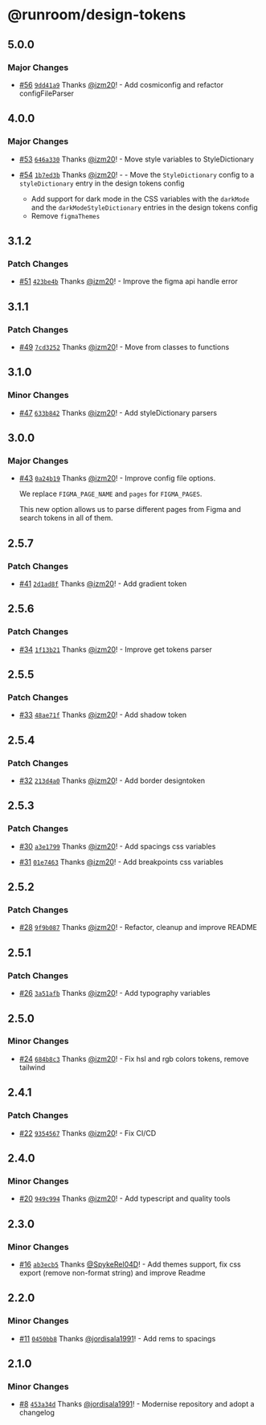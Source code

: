 # @runroom/design-tokens

## 5.0.0

### Major Changes

- [#56](https://github.com/Runroom/design-tokens/pull/56)
  [`9dd41a9`](https://github.com/Runroom/design-tokens/commit/9dd41a9514caca6c33813d1088021ec133649d1a)
  Thanks [@izm20](https://github.com/izm20)! - Add cosmiconfig and refactor configFileParser

## 4.0.0

### Major Changes

- [#53](https://github.com/Runroom/design-tokens/pull/53)
  [`646a330`](https://github.com/Runroom/design-tokens/commit/646a330f78cf9678cd1a37d44fda1568d0bf4ec9)
  Thanks [@izm20](https://github.com/izm20)! - Move style variables to StyleDictionary

- [#54](https://github.com/Runroom/design-tokens/pull/54)
  [`1b7ed3b`](https://github.com/Runroom/design-tokens/commit/1b7ed3b5a2edfc60ecd9af50103b7192ec457456)
  Thanks [@izm20](https://github.com/izm20)! - - Move the `StyleDictionary` config to a
  `styleDictionary` entry in the design tokens config
  - Add support for dark mode in the CSS variables with the `darkMode` and the
    `darkModeStyleDictionary` entries in the design tokens config
  - Remove `figmaThemes`

## 3.1.2

### Patch Changes

- [#51](https://github.com/Runroom/design-tokens/pull/51)
  [`423be4b`](https://github.com/Runroom/design-tokens/commit/423be4b5d56664fe345b1a65ed38f13a3d5f8fa2)
  Thanks [@izm20](https://github.com/izm20)! - Improve the figma api handle error

## 3.1.1

### Patch Changes

- [#49](https://github.com/Runroom/design-tokens/pull/49)
  [`7cd3252`](https://github.com/Runroom/design-tokens/commit/7cd325240371f33a3f20a8f7123147d2e8cb6be1)
  Thanks [@izm20](https://github.com/izm20)! - Move from classes to functions

## 3.1.0

### Minor Changes

- [#47](https://github.com/Runroom/design-tokens/pull/47)
  [`633b842`](https://github.com/Runroom/design-tokens/commit/633b842dc14f6336d8bbf18c11bcde762467b1f1)
  Thanks [@izm20](https://github.com/izm20)! - Add styleDictionary parsers

## 3.0.0

### Major Changes

- [#43](https://github.com/Runroom/design-tokens/pull/43)
  [`0a24b19`](https://github.com/Runroom/design-tokens/commit/0a24b19b8c90428f2d2825c43ab2167cc8e95147)
  Thanks [@izm20](https://github.com/izm20)! - Improve config file options.

  We replace `FIGMA_PAGE_NAME` and `pages` for `FIGMA_PAGES`.

  This new option allows us to parse different pages from Figma and search tokens in all of them.

## 2.5.7

### Patch Changes

- [#41](https://github.com/Runroom/design-tokens/pull/41)
  [`2d1ad8f`](https://github.com/Runroom/design-tokens/commit/2d1ad8f4d2552a523a672dc536dff950930517a5)
  Thanks [@izm20](https://github.com/izm20)! - Add gradient token

## 2.5.6

### Patch Changes

- [#34](https://github.com/Runroom/design-tokens/pull/34)
  [`1f13b21`](https://github.com/Runroom/design-tokens/commit/1f13b21cb29f93466fbd9293b71356ade59ab3c8)
  Thanks [@izm20](https://github.com/izm20)! - Improve get tokens parser

## 2.5.5

### Patch Changes

- [#33](https://github.com/Runroom/design-tokens/pull/33)
  [`48ae71f`](https://github.com/Runroom/design-tokens/commit/48ae71f5a3943b3b0bacf22ecbb926b7f5b9e641)
  Thanks [@izm20](https://github.com/izm20)! - Add shadow token

## 2.5.4

### Patch Changes

- [#32](https://github.com/Runroom/design-tokens/pull/32)
  [`213d4a0`](https://github.com/Runroom/design-tokens/commit/213d4a04ef44d643c2391e4af0d156d66cd13d61)
  Thanks [@izm20](https://github.com/izm20)! - Add border designtoken

## 2.5.3

### Patch Changes

- [#30](https://github.com/Runroom/design-tokens/pull/30)
  [`a3e1799`](https://github.com/Runroom/design-tokens/commit/a3e1799a76a0d1b8d73e6d9c37441cb5dbf4eb38)
  Thanks [@izm20](https://github.com/izm20)! - Add spacings css variables

- [#31](https://github.com/Runroom/design-tokens/pull/31)
  [`01e7463`](https://github.com/Runroom/design-tokens/commit/01e7463e34345e931fbe9584088437c6296ab08e)
  Thanks [@izm20](https://github.com/izm20)! - Add breakpoints css variables

## 2.5.2

### Patch Changes

- [#28](https://github.com/Runroom/design-tokens/pull/28)
  [`9f9b087`](https://github.com/Runroom/design-tokens/commit/9f9b087085d9b84fc8dbfac6d9c4e3dab80769e4)
  Thanks [@izm20](https://github.com/izm20)! - Refactor, cleanup and improve README

## 2.5.1

### Patch Changes

- [#26](https://github.com/Runroom/design-tokens/pull/26)
  [`3a51afb`](https://github.com/Runroom/design-tokens/commit/3a51afb6ff585e147dc1d7a67c3c842dabdf2ab5)
  Thanks [@izm20](https://github.com/izm20)! - Add typography variables

## 2.5.0

### Minor Changes

- [#24](https://github.com/Runroom/design-tokens/pull/24)
  [`684b8c3`](https://github.com/Runroom/design-tokens/commit/684b8c37b097ce96bbb573ed5ebfa733e8c398dd)
  Thanks [@izm20](https://github.com/izm20)! - Fix hsl and rgb colors tokens, remove tailwind

## 2.4.1

### Patch Changes

- [#22](https://github.com/Runroom/design-tokens/pull/22)
  [`9354567`](https://github.com/Runroom/design-tokens/commit/93545677d1392085bfac224b8364772465f216da)
  Thanks [@izm20](https://github.com/izm20)! - Fix CI/CD

## 2.4.0

### Minor Changes

- [#20](https://github.com/Runroom/design-tokens/pull/20)
  [`949c994`](https://github.com/Runroom/design-tokens/commit/949c99473c10943cb2c0edf5195dcf557f7ce0bd)
  Thanks [@izm20](https://github.com/izm20)! - Add typescript and quality tools

## 2.3.0

### Minor Changes

- [#16](https://github.com/Runroom/design-tokens/pull/16)
  [`ab3ecb5`](https://github.com/Runroom/design-tokens/commit/ab3ecb565d51a3a67556ab653ac66dbf0de831fb)
  Thanks [@SpykeRel04D](https://github.com/SpykeRel04D)! - Add themes support, fix css export
  (remove non-format string) and improve Readme

## 2.2.0

### Minor Changes

- [#11](https://github.com/Runroom/design-tokens/pull/11)
  [`0450bb8`](https://github.com/Runroom/design-tokens/commit/0450bb8f774a188dbf1bd74540477b56bd4374d2)
  Thanks [@jordisala1991](https://github.com/jordisala1991)! - Add rems to spacings

## 2.1.0

### Minor Changes

- [#8](https://github.com/Runroom/design-tokens/pull/8)
  [`453a34d`](https://github.com/Runroom/design-tokens/commit/453a34d7aea02751d856111fca77fe5cba48fea5)
  Thanks [@jordisala1991](https://github.com/jordisala1991)! - Modernise repository and adopt a
  changelog
